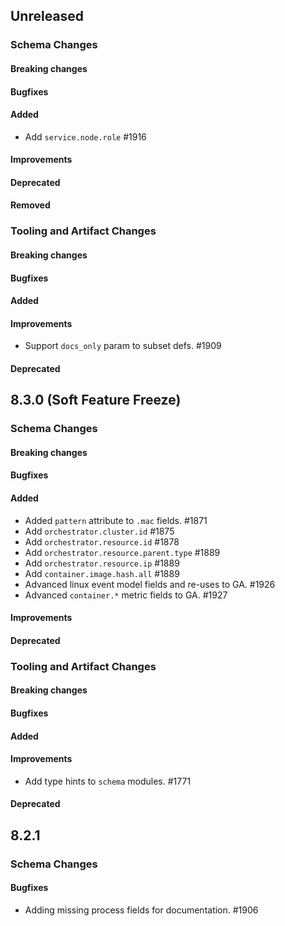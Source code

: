<!-- When adding an entry to the Changelog:

- Please follow the Keep a Changelog: http://keepachangelog.com/ guidelines.
- Please insert your changelog line ordered by PR ID.
- Make sure you add your entry to the correct section (schema or tooling).

Thanks, you're awesome :-) -->

## Unreleased

### Schema Changes

#### Breaking changes

#### Bugfixes

#### Added

* Add `service.node.role` #1916

#### Improvements

#### Deprecated

#### Removed

### Tooling and Artifact Changes

#### Breaking changes

#### Bugfixes

#### Added

#### Improvements

* Support `docs_only` param to subset defs. #1909

#### Deprecated

## 8.3.0 (Soft Feature Freeze)

### Schema Changes

#### Breaking changes

#### Bugfixes

#### Added

* Added `pattern` attribute to `.mac` fields. #1871
* Add `orchestrator.cluster.id` #1875
* Add `orchestrator.resource.id` #1878
* Add `orchestrator.resource.parent.type` #1889
* Add `orchestrator.resource.ip` #1889
* Add `container.image.hash.all` #1889
* Advanced linux event model fields and re-uses to GA. #1926
* Advanced `container.*` metric fields to GA. #1927

#### Improvements

#### Deprecated

### Tooling and Artifact Changes

#### Breaking changes

#### Bugfixes

#### Added

#### Improvements

* Add type hints to `schema` modules. #1771

#### Deprecated

## 8.2.1

### Schema Changes

#### Bugfixes

* Adding missing process fields for documentation. #1906

<!-- All empty sections:

## Unreleased

### Schema Changes

#### Breaking changes

#### Bugfixes

#### Added

#### Improvements

#### Deprecated

### Tooling and Artifact Changes

#### Breaking changes

#### Bugfixes

#### Added

#### Improvements

#### Deprecated

-->
